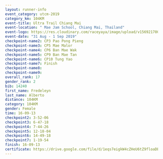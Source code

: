 ```yaml
---
layout: runner-info 
event_category: utcm-2019 
category_km: 104KM 
event-title: Ultra Trail Chiang Mai 
event-location: " Mae Jam School, Chiang Mai, Thailand" 
event-logo: https://res.cloudinary.com/raceyaya/image/upload/v1569217001/logo/ultra-trail-chiangmai_ay7efp.jpg 
event-date: "31 Aug - 1 Sep 2019" 
checkpoint-name2: CP3 Pao Pong Pieng 
checkpoint-name3: CP5 Mae Malor 
checkpoint-name4: CP6 Ban Mae Wak  
checkpoint-name5: CP9 Ban Mae Tan 
checkpoint-name6: CP10 Tung Yao 
checkpoint-name7: Finish 
checkpoint-name8: 
checkpoint-name9: 
overall_rank: 17
gender_rank: 2
bib: 14240
first_name: Fredeleyn
last_name: Alberto
distance: 104KM
category: 104KM
gender: Female
time: 16-09-13
checkpoint2: 3-52-06
checkpoint3: 6-47-18
checkpoint4: 7-44-26
checkpoint5: 12-18-04
checkpoint6: 14-49-18
checkpoint7: 1-19-54
finish: 16-09-13
certificate: https://drive.google.com/file/d/1eqs7eigkW4cZHeU6tZ9floaDEKKvbf_Q/view?usp=sharing
---
```

